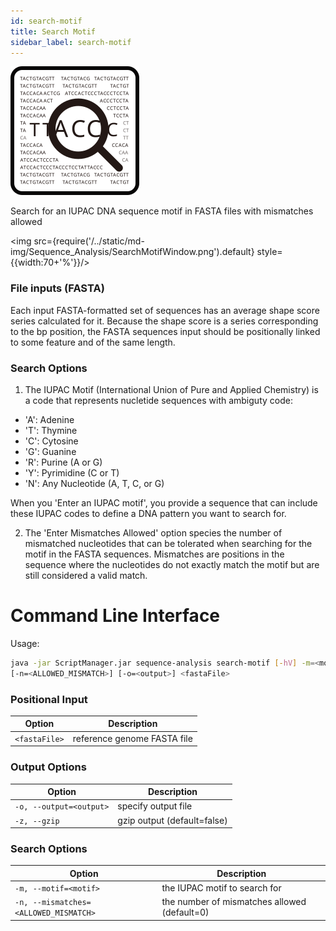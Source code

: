 ```yaml
---
id: search-motif
title: Search Motif
sidebar_label: search-motif
---
```


![search-motif](/../static/icons/Sequence_Analysis/SearchMotif_square.svg)

Search for an IUPAC DNA sequence motif in FASTA files with mismatches allowed

<img src={require('/../static/md-img/Sequence_Analysis/SearchMotifWindow.png').default} style={{width:70+'%'}}/>

### File inputs (FASTA)
Each input FASTA-formatted set of sequences has an average shape score series calculated for it. Because the shape score is a series corresponding to the bp position, the FASTA sequences input should be positionally linked to some feature and of the same length.

### Search Options
1. The IUPAC Motif (International Union of Pure and Applied Chemistry) is a code that represents nucletide sequences with ambiguty code:

* 'A': Adenine
* 'T': Thymine
* 'C': Cytosine
* 'G': Guanine
* 'R': Purine (A or G)
* 'Y': Pyrimidine (C or T)
* 'N': Any Nucleotide (A, T, C, or G)


When you 'Enter an IUPAC motif', you provide a sequence that can include these IUPAC codes to define a DNA pattern you want to search for. 

2. The 'Enter Mismatches Allowed' option species the  number of mismatched nucleotides that can be tolerated when searching for the motif in the FASTA sequences. Mismatches are positions in the sequence where the nucleotides do not exactly match the motif but are still considered a valid match.

# Command Line Interface

Usage:
```bash
java -jar ScriptManager.jar sequence-analysis search-motif [-hV] -m=<motif>
[-n=<ALLOWED_MISMATCH>] [-o=<output>] <fastaFile>
```

### Positional Input

| Option | Description |
| ------ | ----------- |   
| `<fastaFile>` | reference genome FASTA file |

### Output Options

| Option | Description |
| ------ | ----------- |
| `-o, --output=<output>` | specify output file |
| `-z, --gzip`            | gzip output (default=false) |


### Search Options

| Option | Description |
| ------ | ----------- |
| `-m, --motif=<motif>` | the IUPAC motif to search for |
| `-n, --mismatches=<ALLOWED_MISMATCH>` | the number of mismatches allowed (default=0) |_


[fasta-format]:/docs/Guides/Getting-Started/file-formats#fasta
